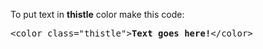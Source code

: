 To put text in <b>thistle</b> color make this code:
<pre>&lt;color class="thistle"&gt;<b>Text goes here!</b>&lt;/color&gt;</pre>
